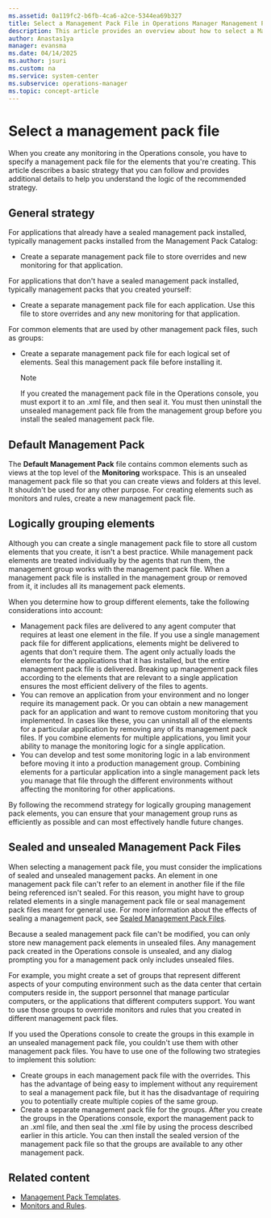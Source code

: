```yaml
---
ms.assetid: 0a119fc2-b6fb-4ca6-a2ce-5344ea69b327
title: Select a Management Pack File in Operations Manager Management Pack
description: This article provides an overview about how to select a Management Pack File
author: Anastas1ya
manager: evansma
ms.date: 04/14/2025
ms.author: jsuri
ms.custom: na
ms.service: system-center
ms.subservice: operations-manager
ms.topic: concept-article
---
```


# Select a management pack file



When you create any monitoring in the Operations console, you have to specify a management pack file for the elements that you're creating. This article describes a basic strategy that you can follow and provides additional details to help you understand the logic of the recommended strategy.

## General strategy

For applications that already have a sealed management pack installed, typically management packs installed from the Management Pack Catalog:

  - Create a separate management pack file to store overrides and new monitoring for that application.

For applications that don't have a sealed management pack installed, typically management packs that you created yourself:

  - Create a separate management pack file for each application. Use this file to store overrides and any new monitoring for that application.

For common elements that are used by other management pack files, such as groups:

  - Create a separate management pack file for each logical set of elements. Seal this management pack file before installing it.

    > [!NOTE]
    > If you created the management pack file in the Operations console, you must export it to an .xml file, and then seal it. You must then uninstall the unsealed management pack file from the management group before you install the sealed management pack file.

## Default Management Pack

The  **Default Management Pack** file contains common elements such as views at the top level of the  **Monitoring**  workspace. This is an unsealed management pack file so that you can create views and folders at this level. It shouldn't be used for any other purpose. For creating elements such as monitors and rules, create a new management pack file.

## Logically grouping elements

Although you can create a single management pack file to store all custom elements that you create, it isn't a best practice. While management pack elements are treated individually by the agents that run them, the management group works with the management pack file. When a management pack file is installed in the management group or removed from it, it includes all its management pack elements.

When you determine how to group different elements, take the following considerations into account:

  - Management pack files are delivered to any agent computer that requires at least one element in the file. If you use a single management pack file for different applications, elements might be delivered to agents that don't require them. The agent only actually loads the elements for the applications that it has installed, but the entire management pack file is delivered. Breaking up management pack files according to the elements that are relevant to a single application ensures the most efficient delivery of the files to agents.
  - You can remove an application from your environment and no longer require its management pack. Or you can obtain a new management pack for an application and want to remove custom monitoring that you implemented. In cases like these, you can uninstall all of the elements for a particular application by removing any of its management pack files. If you combine elements for multiple applications, you limit your ability to manage the monitoring logic for a single application.
  - You can develop and test some monitoring logic in a lab environment before moving it into a production management group. Combining elements for a particular application into a single management pack lets you manage that file through the different environments without affecting the monitoring for other applications.

By following the recommend strategy for logically grouping management pack elements, you can ensure that your management group runs as efficiently as possible and can most effectively handle future changes.

## Sealed and unsealed Management Pack Files

When selecting a management pack file, you must consider the implications of sealed and unsealed management packs. An element in one management pack file can't refer to an element in another file if the file being referenced isn't sealed. For this reason, you might have to group related elements in a single management pack file or seal management pack files meant for general use. For more information about the effects of sealing a management pack, see [Sealed Management Pack Files](/previous-versions/system-center/system-center-2012-R2/hh457596%28v%3dsc.12%29).

Because a sealed management pack file can't be modified, you can only store new management pack elements in unsealed files. Any management pack created in the Operations console is unsealed, and any dialog prompting you for a management pack only includes unsealed files.

For example, you might create a set of groups that represent different aspects of your computing environment such as the data center that certain computers reside in, the support personnel that manage particular computers, or the applications that different computers support. You want to use those groups to override monitors and rules that you created in different management pack files.

If you used the Operations console to create the groups in this example in an unsealed management pack file, you couldn't use them with other management pack files. You have to use one of the following two strategies to implement this solution:

  - Create groups in each management pack file with the overrides. This has the advantage of being easy to implement without any requirement to seal a management pack file, but it has the disadvantage of requiring you to potentially create multiple copies of the same group.
  - Create a separate management pack file for the groups. After you create the groups in the Operations console, export the management pack to an .xml file, and then seal the .xml file by using the process described earlier in this article. You can then install the sealed version of the management pack file so that the groups are available to any other management pack.

## Related content

- [Management Pack Templates](management-pack-templates.md).
- [Monitors and Rules](/previous-versions/system-center/system-center-2012-R2/hh457603%28v%3dsc.12%29).
